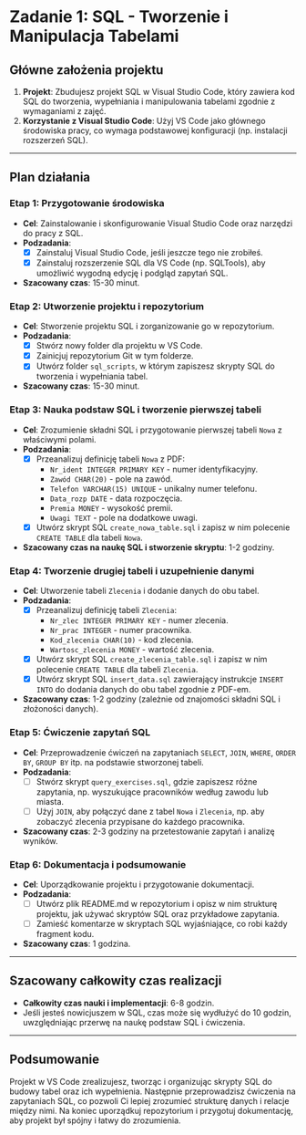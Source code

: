 # Zadanie 1: SQL - Tworzenie i Manipulacja Tabelami

## Główne założenia projektu

1. **Projekt**: Zbudujesz projekt SQL w Visual Studio Code, który zawiera kod SQL do tworzenia, wypełniania i manipulowania tabelami zgodnie z wymaganiami z zajęć.
2. **Korzystanie z Visual Studio Code**: Użyj VS Code jako głównego środowiska pracy, co wymaga podstawowej konfiguracji (np. instalacji rozszerzeń SQL).

---

## Plan działania

### Etap 1: Przygotowanie środowiska
- **Cel**: Zainstalowanie i skonfigurowanie Visual Studio Code oraz narzędzi do pracy z SQL.
- **Podzadania**:
  - [x] Zainstaluj Visual Studio Code, jeśli jeszcze tego nie zrobiłeś.
  - [x] Zainstaluj rozszerzenie SQL dla VS Code (np. SQLTools), aby umożliwić wygodną edycję i podgląd zapytań SQL.
- **Szacowany czas**: 15-30 minut.

### Etap 2: Utworzenie projektu i repozytorium
- **Cel**: Stworzenie projektu SQL i zorganizowanie go w repozytorium.
- **Podzadania**:
  - [x] Stwórz nowy folder dla projektu w VS Code.
  - [x] Zainicjuj repozytorium Git w tym folderze.
  - [x] Utwórz folder `sql_scripts`, w którym zapiszesz skrypty SQL do tworzenia i wypełniania tabel.
- **Szacowany czas**: 15-30 minut.

### Etap 3: Nauka podstaw SQL i tworzenie pierwszej tabeli
- **Cel**: Zrozumienie składni SQL i przygotowanie pierwszej tabeli `Nowa` z właściwymi polami.
- **Podzadania**:
  - [x] Przeanalizuj definicję tabeli `Nowa` z PDF:
    - `Nr_ident INTEGER PRIMARY KEY` - numer identyfikacyjny.
    - `Zawód CHAR(20)` - pole na zawód.
    - `Telefon VARCHAR(15) UNIQUE` - unikalny numer telefonu.
    - `Data_rozp DATE` - data rozpoczęcia.
    - `Premia MONEY` - wysokość premii.
    - `Uwagi TEXT` - pole na dodatkowe uwagi.
  - [x] Utwórz skrypt SQL `create_nowa_table.sql` i zapisz w nim polecenie `CREATE TABLE` dla tabeli `Nowa`.
- **Szacowany czas na naukę SQL i stworzenie skryptu**: 1-2 godziny.

### Etap 4: Tworzenie drugiej tabeli i uzupełnienie danymi
- **Cel**: Utworzenie tabeli `Zlecenia` i dodanie danych do obu tabel.
- **Podzadania**:
  - [x] Przeanalizuj definicję tabeli `Zlecenia`:
    - `Nr_zlec INTEGER PRIMARY KEY` - numer zlecenia.
    - `Nr_prac INTEGER` - numer pracownika.
    - `Kod_zlecenia CHAR(10)` - kod zlecenia.
    - `Wartosc_zlecenia MONEY` - wartość zlecenia.
  - [x] Utwórz skrypt SQL `create_zlecenia_table.sql` i zapisz w nim polecenie `CREATE TABLE` dla tabeli `Zlecenia`.
  - [x] Utwórz skrypt SQL `insert_data.sql` zawierający instrukcje `INSERT INTO` do dodania danych do obu tabel zgodnie z PDF-em.
- **Szacowany czas**: 1-2 godziny (zależnie od znajomości składni SQL i złożoności danych).

### Etap 5: Ćwiczenie zapytań SQL
- **Cel**: Przeprowadzenie ćwiczeń na zapytaniach `SELECT`, `JOIN`, `WHERE`, `ORDER BY`, `GROUP BY` itp. na podstawie stworzonej tabeli.
- **Podzadania**:
  - [ ] Stwórz skrypt `query_exercises.sql`, gdzie zapiszesz różne zapytania, np. wyszukujące pracowników według zawodu lub miasta.
  - [ ] Użyj `JOIN`, aby połączyć dane z tabel `Nowa` i `Zlecenia`, np. aby zobaczyć zlecenia przypisane do każdego pracownika.
- **Szacowany czas**: 2-3 godziny na przetestowanie zapytań i analizę wyników.

### Etap 6: Dokumentacja i podsumowanie
- **Cel**: Uporządkowanie projektu i przygotowanie dokumentacji.
- **Podzadania**:
  - [ ] Utwórz plik README.md w repozytorium i opisz w nim strukturę projektu, jak używać skryptów SQL oraz przykładowe zapytania.
  - [ ] Zamieść komentarze w skryptach SQL wyjaśniające, co robi każdy fragment kodu.
- **Szacowany czas**: 1 godzina.

---

## Szacowany całkowity czas realizacji

- **Całkowity czas nauki i implementacji**: 6-8 godzin.
- Jeśli jesteś nowicjuszem w SQL, czas może się wydłużyć do 10 godzin, uwzględniając przerwę na naukę podstaw SQL i ćwiczenia.

---

## Podsumowanie

Projekt w VS Code zrealizujesz, tworząc i organizując skrypty SQL do budowy tabel oraz ich wypełnienia. Następnie przeprowadzisz ćwiczenia na zapytaniach SQL, co pozwoli Ci lepiej zrozumieć strukturę danych i relacje między nimi. Na koniec uporządkuj repozytorium i przygotuj dokumentację, aby projekt był spójny i łatwy do zrozumienia.
